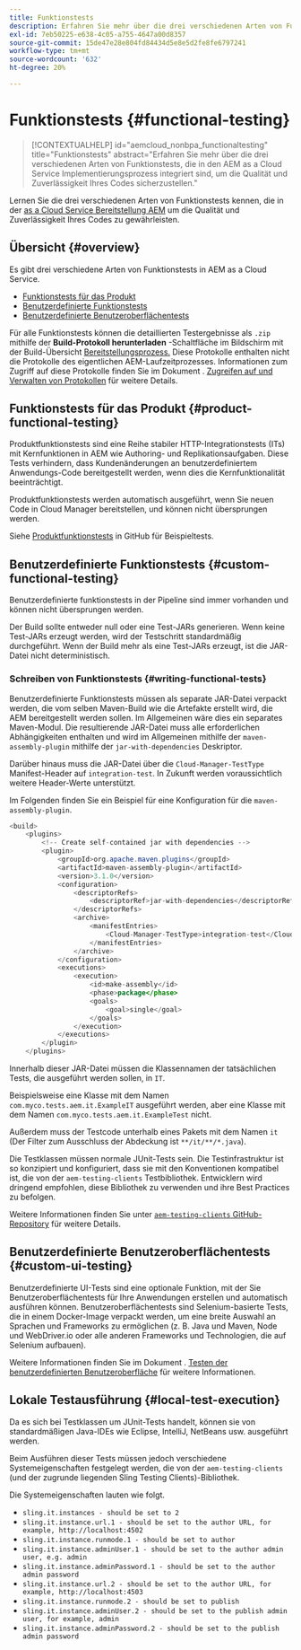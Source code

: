 ```yaml
---
title: Funktionstests
description: Erfahren Sie mehr über die drei verschiedenen Arten von Funktionstests, die in den AEM as a Cloud Service Implementierungsprozess integriert sind, um die Qualität und Zuverlässigkeit Ihres Codes sicherzustellen.
exl-id: 7eb50225-e638-4c05-a755-4647a00d8357
source-git-commit: 15de47e28e804fd84434d5e8e5d2fe8fe6797241
workflow-type: tm+mt
source-wordcount: '632'
ht-degree: 20%

---
```



# Funktionstests {#functional-testing}

>[!CONTEXTUALHELP]
>id="aemcloud_nonbpa_functionaltesting"
>title="Funktionstests"
>abstract="Erfahren Sie mehr über die drei verschiedenen Arten von Funktionstests, die in den AEM as a Cloud Service Implementierungsprozess integriert sind, um die Qualität und Zuverlässigkeit Ihres Codes sicherzustellen."

Lernen Sie die drei verschiedenen Arten von Funktionstests kennen, die in der [as a Cloud Service Bereitstellung AEM](/help/implementing/cloud-manager/deploy-code.md) um die Qualität und Zuverlässigkeit Ihres Codes zu gewährleisten.

## Übersicht {#overview}

Es gibt drei verschiedene Arten von Funktionstests in AEM as a Cloud Service.

* [Funktionstests für das Produkt](#product-functional-testing)
* [Benutzerdefinierte Funktionstests](#custom-functional-testing)
* [Benutzerdefinierte Benutzeroberflächentests](#custom-ui-testing)

Für alle Funktionstests können die detaillierten Testergebnisse als `.zip` mithilfe der **Build-Protokoll herunterladen** -Schaltfläche im Bildschirm mit der Build-Übersicht [Bereitstellungsprozess.](/help/implementing/cloud-manager/deploy-code.md) Diese Protokolle enthalten nicht die Protokolle des eigentlichen AEM-Laufzeitprozesses. Informationen zum Zugriff auf diese Protokolle finden Sie im Dokument . [Zugreifen auf und Verwalten von Protokollen](/help/implementing/cloud-manager/manage-logs.md) für weitere Details.

## Funktionstests für das Produkt {#product-functional-testing}

Produktfunktionstests sind eine Reihe stabiler HTTP-Integrationstests (ITs) mit Kernfunktionen in AEM wie Authoring- und Replikationsaufgaben. Diese Tests verhindern, dass Kundenänderungen an benutzerdefiniertem Anwendungs-Code bereitgestellt werden, wenn dies die Kernfunktionalität beeinträchtigt.

Produktfunktionstests werden automatisch ausgeführt, wenn Sie neuen Code in Cloud Manager bereitstellen, und können nicht übersprungen werden.

Siehe [Produktfunktionstests](https://github.com/adobe/aem-test-samples/tree/aem-cloud/smoke) in GitHub für Beispieltests.

## Benutzerdefinierte Funktionstests {#custom-functional-testing}

Benutzerdefinierte funktionstests in der Pipeline sind immer vorhanden und können nicht übersprungen werden.

Der Build sollte entweder null oder eine Test-JARs generieren. Wenn keine Test-JARs erzeugt werden, wird der Testschritt standardmäßig durchgeführt. Wenn der Build mehr als eine Test-JARs erzeugt, ist die JAR-Datei nicht deterministisch.

### Schreiben von Funktionstests {#writing-functional-tests}

Benutzerdefinierte Funktionstests müssen als separate JAR-Datei verpackt werden, die vom selben Maven-Build wie die Artefakte erstellt wird, die AEM bereitgestellt werden sollen. Im Allgemeinen wäre dies ein separates Maven-Modul. Die resultierende JAR-Datei muss alle erforderlichen Abhängigkeiten enthalten und wird im Allgemeinen mithilfe der `maven-assembly-plugin` mithilfe der `jar-with-dependencies` Deskriptor.

Darüber hinaus muss die JAR-Datei über die `Cloud-Manager-TestType` Manifest-Header auf `integration-test`. In Zukunft werden voraussichtlich weitere Header-Werte unterstützt.

Im Folgenden finden Sie ein Beispiel für eine Konfiguration für die `maven-assembly-plugin`.

```java
<build>
    <plugins>
        <!-- Create self-contained jar with dependencies -->
        <plugin>
            <groupId>org.apache.maven.plugins</groupId>
            <artifactId>maven-assembly-plugin</artifactId>
            <version>3.1.0</version>
            <configuration>
                <descriptorRefs>
                    <descriptorRef>jar-with-dependencies</descriptorRef>
                </descriptorRefs>
                <archive>
                    <manifestEntries>
                        <Cloud-Manager-TestType>integration-test</Cloud-Manager-TestType>
                    </manifestEntries>
                </archive>
            </configuration>
            <executions>
                <execution>
                    <id>make-assembly</id>
                    <phase>package</phase>
                    <goals>
                        <goal>single</goal>
                    </goals>
                </execution>
            </executions>
        </plugin>
    </plugins>
```

Innerhalb dieser JAR-Datei müssen die Klassennamen der tatsächlichen Tests, die ausgeführt werden sollen, in `IT`.

Beispielsweise eine Klasse mit dem Namen `com.myco.tests.aem.it.ExampleIT` ausgeführt werden, aber eine Klasse mit dem Namen `com.myco.tests.aem.it.ExampleTest` nicht.

Außerdem muss der Testcode unterhalb eines Pakets mit dem Namen `it` (Der Filter zum Ausschluss der Abdeckung ist `**/it/**/*.java`).

Die Testklassen müssen normale JUnit-Tests sein. Die Testinfrastruktur ist so konzipiert und konfiguriert, dass sie mit den Konventionen kompatibel ist, die von der `aem-testing-clients` Testbibliothek. Entwicklern wird dringend empfohlen, diese Bibliothek zu verwenden und ihre Best Practices zu befolgen.

Weitere Informationen finden Sie unter [`aem-testing-clients` GitHub-Repository](https://github.com/adobe/aem-testing-clients) für weitere Details.

## Benutzerdefinierte Benutzeroberflächentests {#custom-ui-testing}

Benutzerdefinierte UI-Tests sind eine optionale Funktion, mit der Sie Benutzeroberflächentests für Ihre Anwendungen erstellen und automatisch ausführen können. Benutzeroberflächentests sind Selenium-basierte Tests, die in einem Docker-Image verpackt werden, um eine breite Auswahl an Sprachen und Frameworks zu ermöglichen (z. B. Java und Maven, Node und WebDriver.io oder alle anderen Frameworks und Technologien, die auf Selenium aufbauen).

Weitere Informationen finden Sie im Dokument . [Testen der benutzerdefinierten Benutzeroberfläche](/help/implementing/cloud-manager/ui-testing.md#custom-ui-testing) für weitere Informationen.

## Lokale Testausführung {#local-test-execution}

Da es sich bei Testklassen um JUnit-Tests handelt, können sie von standardmäßigen Java-IDEs wie Eclipse, IntelliJ, NetBeans usw. ausgeführt werden.

Beim Ausführen dieser Tests müssen jedoch verschiedene Systemeigenschaften festgelegt werden, die von der `aem-testing-clients` (und der zugrunde liegenden Sling Testing Clients)-Bibliothek.

Die Systemeigenschaften lauten wie folgt.

* `sling.it.instances - should be set to 2`
* `sling.it.instance.url.1 - should be set to the author URL, for example, http://localhost:4502`
* `sling.it.instance.runmode.1 - should be set to author`
* `sling.it.instance.adminUser.1 - should be set to the author admin user, e.g. admin`
* `sling.it.instance.adminPassword.1 - should be set to the author admin password`
* `sling.it.instance.url.2 - should be set to the author URL, for example, http://localhost:4503`
* `sling.it.instance.runmode.2 - should be set to publish`
* `sling.it.instance.adminUser.2 - should be set to the publish admin user, for example, admin`
* `sling.it.instance.adminPassword.2 - should be set to the publish admin password`
